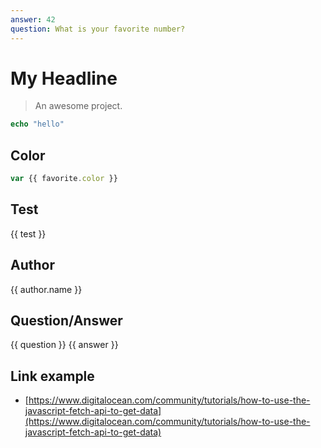 ```yaml
---
answer: 42
question: What is your favorite number?
---
```


# My Headline

> An awesome project.

```php
echo "hello"
```

## Color
```js
var {{ favorite.color }}
```

## Test
{{ test }}

## Author
{{ author.name }}

## Question/Answer
{{ question }}
{{ answer }}

## Link example
- [https://www.digitalocean.com/community/tutorials/how-to-use-the-javascript-fetch-api-to-get-data](https://www.digitalocean.com/community/tutorials/how-to-use-the-javascript-fetch-api-to-get-data)


